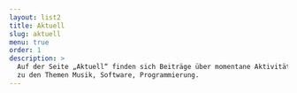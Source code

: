 ```yaml
---
layout: list2
title: Aktuell
slug: aktuell
menu: true
order: 1
description: >
  Auf der Seite „Aktuell“ finden sich Beiträge über momentane Aktivitäten, aber auch Interessantes, Wissenswertes
  zu den Themen Musik, Software, Programmierung.
---
```

